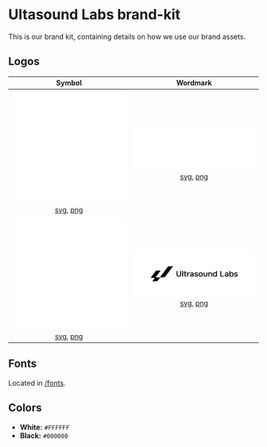 # Ultasound Labs brand-kit

This is our brand kit, containing details on how we use our brand assets.

## Logos
| Symbol | Wordmark |
|:----:|:--------:|
| ![Symbol1](logo/symbol/ultrasoundlabs_symbol_white.png) <br> [svg](logo/symbol/ultrasoundlabs_symbol_white.svg), [png](logo/symbol/ultrasoundlabs_symbol_white.png) | ![Wordmark1](logo/wordmark/ultrasoundlabs_wordmark_white.png) <br> [svg](logo/wordmark/ultrasoundlabs_wordmark_white.svg), [png](logo/wordmark/ultrasoundlabs_wordmark_white.png) |
| ![Symbol2](logo/symbol/ultrasoundlabs_symbol_black.png) <br> [svg](logo/symbol/ultrasoundlabs_symbol_black.svg), [png](logo/symbol/ultrasoundlabs_symbol_black.png) | ![Wordmark2](logo/wordmark/ultrasoundlabs_wordmark_black.png) <br> [svg](logo/wordmark/ultrasoundlabs_wordmark_black.svg), [png](logo/wordmark/ultrasoundlabs_wordmark_black.png) |



## Fonts

Located in [/fonts](https://github.com/ultrasoundlabs/brandkit/tree/main/font).


##  Colors

-   **White:**  `#FFFFFF`
-   **Black:**  `#000000`

